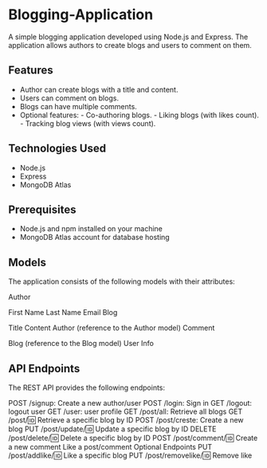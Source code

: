 # Blogging-Application
A simple blogging application developed using Node.js and Express. The application allows authors to create blogs and users to comment on them.

## Features
- Author can create blogs with a title and content.
- Users can comment on blogs.
- Blogs can have multiple comments.
- Optional features:
      - Co-authoring blogs.
      - Liking blogs (with likes count).
      - Tracking blog views (with views count).

## Technologies Used
- Node.js
- Express
- MongoDB Atlas

## Prerequisites
- Node.js and npm installed on your machine
- MongoDB Atlas account for database hosting


## Models
The application consists of the following models with their attributes:

Author

First Name
Last Name
Email
Blog

Title
Content
Author (reference to the Author model)
Comment

Blog (reference to the Blog model)
User Info


## API Endpoints
The REST API provides the following endpoints:

POST /signup: Create a new author/user
POST /login: Sign in 
GET /logout: logout user
GET /user: user profile
GET /post/all: Retrieve all blogs
GET /post/:id: Retrieve a specific blog by ID
POST /post/creste: Create a new blog
PUT /post/update/:id: Update a specific blog by ID
DELETE /post/delete/:id: Delete a specific blog by ID
POST /post/comment/:id: Create a new comment
 Like a post/comment
Optional Endpoints
PUT /post/addlike/:id: Like a specific blog
PUT /post/removelike/:id: Remove like

